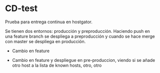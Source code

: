 # CD-test
Prueba para entrega continua en hostgator.

Se tienen dos entornos: producción y preproducción. Haciendo push en una feature branch se despliega a preproducción y cuando se hace merge con master se despliega en producción.



- Cambio en feature

- Cambio en feature y despliegue en pre-produccion, viendo si se añade otro host a la lista de known hosts, otro, otro
